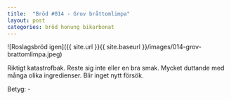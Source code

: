 ```yaml
---
title:  "Bröd #014 - Grov bråttomlimpa"
layout: post
categories: bröd honung bikarbonat
---
```


![Roslagsbröd igen]({{ site.url }}{{ site.baseurl }}/images/014-grov-brattomlimpa.jpeg)

Riktigt katastrofbak. Reste sig inte eller en bra smak. Mycket duttande med många olika ingredienser. Blir inget nytt försök.

Betyg: -